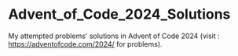 # Advent_of_Code_2024_Solutions
My attempted problems' solutions in Advent of Code 2024 (visit : https://adventofcode.com/2024/ for problems).
